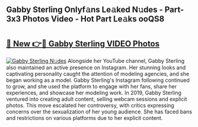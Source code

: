 ## Gabby Sterling Onlyf𝚊ns Le𝚊ked N𝚞des - Part-3x3 Photos Video - Hot Part Le𝚊ks ooQS8

# <h2><a href="http://ab75491.deff.icu/?id=Gabby+Sterling">🔗 New 👉🔴 Gabby Sterling VIDEO Photos</a></h2>

[![Gabby Sterling N𝚞des](https://i.imgur.com/rIISA9y.gif)](http://ab75491.deff.icu/?id=Gabby+Sterling)
Alongside her YouTube channel, Gabby Sterling also maintained an active presence on Instagram. Her stunning looks and captivating personality caught the attention of modeling agencies, and she began working as a model. Gabby Sterling's Instagram following continued to grow, and she used the platform to engage with her fans, share her experiences, and showcase her modeling work. In 2019, Gabby Sterling ventured into creating adult content, selling webcam sessions and explicit photos. This move escalated her controversy, with critics expressing concerns over the sexualization of her young audience. She has faced bans and restrictions on various platforms due to her explicit content.
